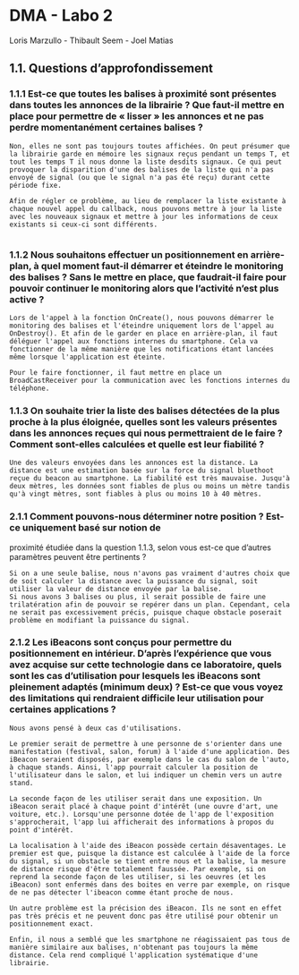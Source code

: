 # DMA - Labo 2

Loris Marzullo - Thibault Seem - Joel Matias

## 1.1. Questions d’approfondissement

### 1.1.1 Est-ce que toutes les balises à proximité sont présentes dans toutes les annonces de la librairie ? Que faut-il mettre en place pour permettre de « lisser »  les annonces et ne pas perdre momentanément certaines balises ?

```
Non, elles ne sont pas toujours toutes affichées. On peut présumer que la librairie garde en mémoire les signaux reçus pendant un temps T, et tout les temps T il nous donne la liste desdits signaux. Ce qui peut provoquer la disparition d'une des balises de la liste qui n'a pas envoyé de signal (ou que le signal n'a pas été reçu) durant cette période fixe.

Afin de régler ce problème, au lieu de remplacer la liste existante à chaque nouvel appel du callback, nous pouvons mettre à jour la liste avec les nouveaux signaux et mettre à jour les informations de ceux existants si ceux-ci sont différents.


```



### 1.1.2 Nous souhaitons effectuer un positionnement en arrière-plan, à quel moment faut-il démarrer et éteindre le monitoring des balises ? Sans le mettre en place, que faudrait-il faire pour pouvoir continuer le monitoring alors que l’activité n’est plus active ?

```
Lors de l'appel à la fonction OnCreate(), nous pouvons démarrer le monitoring des balises et l'éteindre uniquement lors de l'appel au OnDestroy(). Et afin de le garder en place en arrière-plan, il faut déléguer l'appel aux fonctions internes du smartphone. Cela va fonctionner de la même manière que les notifications étant lancées même lorsque l'application est éteinte.

Pour le faire fonctionner, il faut mettre en place un BroadCastReceiver pour la communication avec les fonctions internes du téléphone.
```



### 1.1.3 On souhaite trier la liste des balises détectées de la plus proche à la plus éloignée, quelles sont les valeurs présentes dans les annonces reçues qui nous permettraient de le faire ? Comment sont-elles calculées et quelle est leur fiabilité ?

```
Une des valeurs envoyées dans les annonces est la distance. La distance est une estimation basée sur la force du signal bluethoot reçue du beacon au smartphone. La fiabilité est très mauvaise. Jusqu'à deux mètres, les données sont fiables de plus ou moins un mètre tandis qu'à vingt mètres, sont fiables à plus ou moins 10 à 40 mètres.
```

### 2.1.1 Comment pouvons-nous déterminer notre position ? Est-ce uniquement basé sur notion de
proximité étudiée dans la question 1.1.3, selon vous est-ce que d’autres paramètres peuvent
être pertinents ?

```
Si on a une seule balise, nous n'avons pas vraiment d'autres choix que de soit calculer la distance avec la puissance du signal, soit utiliser la valeur de distance envoyée par la balise. 
Si nous avons 3 balises ou plus, il serait possible de faire une trilatération afin de pouvoir se repérer dans un plan. Cependant, cela ne serait pas excessivement précis, puisque chaque obstacle poserait problème en modifiant la puissance du signal.
```

### 2.1.2 Les iBeacons sont conçus pour permettre du positionnement en intérieur. D’après l’expérience que vous avez acquise sur cette technologie dans ce laboratoire, quels sont les cas d’utilisation pour lesquels les iBeacons sont pleinement adaptés (minimum deux) ? Est-ce que vous voyez des limitations qui rendraient difficile leur utilisation pour certaines applications ?

```
Nous avons pensé à deux cas d'utilisations. 

Le premier serait de permettre à une personne de s'orienter dans une manifestation (festival, salon, forum) à l'aide d'une application. Des iBeacon seraient disposés, par exemple dans le cas du salon de l'auto, à chaque stands. Ainsi, l'app pourrait calculer la position de l'utilisateur dans le salon, et lui indiquer un chemin vers un autre stand.

La seconde façon de les utiliser serait dans une exposition. Un iBeacon serait placé à chaque point d'intérêt (une ouvre d'art, une voiture, etc.). Lorsqu'une personne dotée de l'app de l'exposition s'approcherait, l'app lui afficherait des informations à propos du point d'intérêt. 

La localisation à l'aide des iBeacon possède certain désaventages. Le premier est que, puisque la distance est calculée à l'aide de la force du signal, si un obstacle se tient entre nous et la balise, la mesure de distance risque d'être totalement faussée. Par exemple, si on reprend la seconde façon de les utiliser, si les oeuvres (et les iBeacon) sont enfermés dans des boites en verre par exemple, on risque de ne pas détecter l'ibeacon comme étant proche de nous. 

Un autre problème est la précision des iBeacon. Ils ne sont en effet pas très précis et ne peuvent donc pas être utilisé pour obtenir un positionnement exact.

Enfin, il nous a semblé que les smartphone ne réagissaient pas tous de manière similaire aux balises, n'obtenant pas toujours la même distance. Cela rend compliqué l'application systématique d'une librairie.
```

